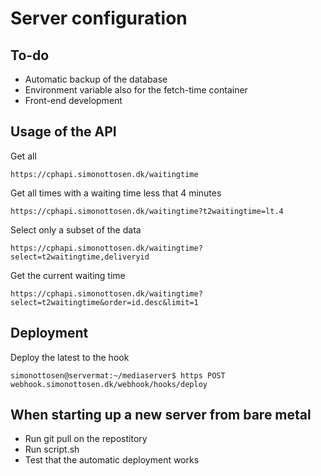# Server configuration

## To-do
- Automatic backup of the database
- Environment variable also for the fetch-time container
- Front-end development

## Usage of the API

Get all
```
https://cphapi.simonottosen.dk/waitingtime
```

Get all times with a waiting time less that 4 minutes
```
https://cphapi.simonottosen.dk/waitingtime?t2waitingtime=lt.4
```

Select only a subset of the data
```
https://cphapi.simonottosen.dk/waitingtime?select=t2waitingtime,deliveryid
```


Get the current waiting time
```
https://cphapi.simonottosen.dk/waitingtime?select=t2waitingtime&order=id.desc&limit=1
```



## Deployment
Deploy the latest to the hook
```
simonottosen@servermat:~/mediaserver$ https POST webhook.simonottosen.dk/webhook/hooks/deploy
```


## When starting up a new server from bare metal
- Run git pull on the repostitory
- Run script.sh
- Test that the automatic deployment works
